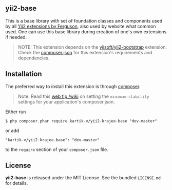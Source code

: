 ## yii2-base

This is a base library with set of foundation classes and components used by all [Yii2 extensions by Ferguson](http://git.mlfh.info), also used by website what common used. One can use this base library during creation of one's own extensions if needed.

> NOTE: This extension depends on the [yiisoft/yii2-bootstrap](https://github.com/yiisoft/yii2/tree/master/extensions/bootstrap) extension. Check the [composer.json](https://github.com/kartik-v/yii2-krajee-base/blob/master/composer.json) for this extension's requirements and dependencies. 



## Installation

The preferred way to install this extension is through [composer](http://getcomposer.org/download/).

> Note: Read this [web tip /wiki](http://webtips.krajee.com/setting-composer-minimum-stability-application/) on setting the `minimum-stability` settings for your application's composer.json.

Either run

```
$ php composer.phar require kartik-v/yii2-krajee-base "dev-master"
```

or add

```
"kartik-v/yii2-krajee-base": "dev-master"
```

to the ```require``` section of your `composer.json` file.

## License

**yii2-base** is released under the MIT License. See the bundled `LICENSE.md` for details.